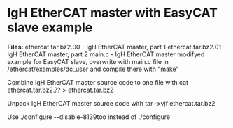 # IgH EtherCAT master with EasyCAT slave example

**Files:**
    ethercat.tar.bz2.00  - IgH EtherCAT master, part 1
    ethercat.tar.bz2.01  - IgH EtherCAT master, part 2
    main.c               - IgH EtherCAT master modifyed example for EasyCAT slave, 
                                 overwrite with main.c file in /ethercat/examples/dc_user and compile there with "make"
                           
Combine IgH EtherCAT master source code to one file with 
    cat ethercat.tar.bz2.?? > ethercat.tar.bz2

Unpack IgH EtherCAT master source code with
    tar -xvjf ethercat.tar.bz2

Use ./configure --disable-8139too instead of ./configure
